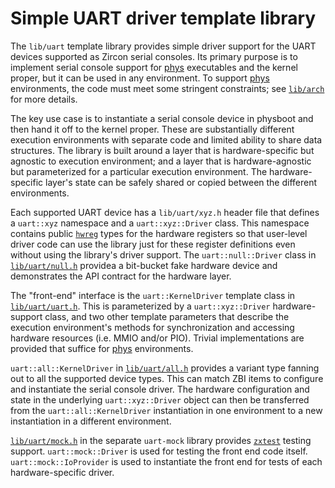 # Simple UART driver template library

The `lib/uart` template library provides simple driver support for the UART
devices supported as Zircon serial consoles.  Its primary purpose is to
implement serial console support for [phys] executables and the kernel proper,
but it can be used in any environment.  To support [phys] environments, the
code must meet some stringent constraints; see [`lib/arch`] for more details.

The key use case is to instantiate a serial console device in physboot and then
hand it off to the kernel proper.  These are substantially different execution
environments with separate code and limited ability to share data structures.
The library is built around a layer that is hardware-specific but agnostic to
execution environment; and a layer that is hardware-agnostic but parameterized
for a particular execution environment.  The hardware-specific layer's state
can be safely shared or copied between the different environments.

Each supported UART device has a `lib/uart/xyz.h` header file that defines a
`uart::xyz` namespace and a `uart::xyz::Driver` class.  This namespace contains
public [`hwreg`] types for the hardware registers so that user-level driver
code can use the library just for these register definitions even without using
the library's driver support.  The `uart::null::Driver` class in
[`lib/uart/null.h`](include/lib/uart/null.h) providea a bit-bucket fake
hardware device and demonstrates the API contract for the hardware layer.

The "front-end" interface is the `uart::KernelDriver` template class in
[`lib/uart/uart.h`](include/lib/uart/uart.h).  This is parameterized by a
`uart::xyz::Driver` hardware-support class, and two other template parameters
that describe the execution environment's methods for synchronization and
accessing hardware resources (i.e. MMIO and/or PIO).  Trivial implementations
are provided that suffice for [phys] environments.

`uart::all::KernelDriver` in [`lib/uart/all.h`](include/lib/uart/all.h)
provides a variant type fanning out to all the supported device types.  This
can match ZBI items to configure and instantiate the serial console driver.
The hardware configuration and state in the underlying `uart::xyz::Driver`
object can then be transferred from the `uart::all::KernelDriver` instantiation
in one environment to a new instantiation in a different environment.

[`lib/uart/mock.h`](include/lib/uart/mock.h) in the separate `uart-mock`
library provides [`zxtest`] testing support.  `uart::mock::Driver` is used for
testing the front end code itself.  `uart::mock::IoProvider` is used to
instantiate the front end for tests of each hardware-specific driver.

[phys]: ../../../../kernel/phys
[`lib/arch`]: ../../../../kernel/lib/arch
[`hwreg`]: ../../../../system/ulib/hwreg
[`zxtest`]: ../../../../system/ulib/zxtest
